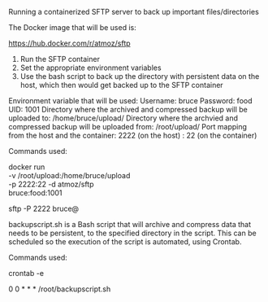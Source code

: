 Running a containerized SFTP server to back up important files/directories

The Docker image that will be used is:

https://hub.docker.com/r/atmoz/sftp

1. Run the SFTP container
2. Set the appropriate environment variables 
3. Use the bash script to back up the directory with persistent data on the host, which then would get backed up to the SFTP container 

Environment variable that will be used:
Username: bruce
Password: food
UID: 1001
Directory where the archived and compressed backup will be uploaded to: /home/bruce/upload/
Directory where the archvied and compressed backup will be uploaded from: /root/upload/
Port mapping from the host and the container: 2222 (on the host) : 22 (on the container)



Commands used:

docker run \
    -v /root/upload:/home/bruce/upload \
    -p 2222:22 -d atmoz/sftp \
    bruce:food:1001


sftp -P 2222 bruce@<localhost or IP address>


backupscript.sh is a Bash script that will archive and compress data that needs to be persistent, to the specified directory in the script. This can be scheduled so the execution of the script is automated, using Crontab.

Commands used:

crontab -e

0 0 * * * /root/backupscript.sh


